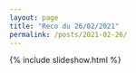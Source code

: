 ```yaml
---
layout: page
title: "Reco du 26/02/2021"
permalink: /posts/2021-02-26/
---
```

{% include slideshow.html %}